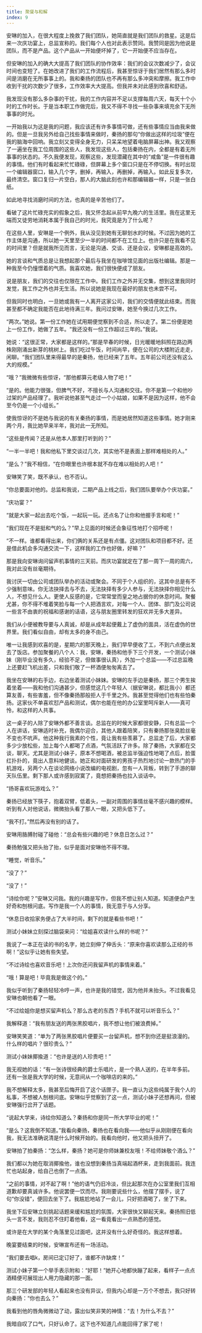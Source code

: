 ```yaml
---
title: 聚餐与和解
index: 9
---
```


安琳的加入，在很大程度上挽救了我们团队，她简直就是我们团队的救星。这是后来一次庆功宴上，总监宣称的。我们每个人也对此表示赞同。我赞同是因为他说是团队，而不是产品。这个产品从一开始便坏掉了，它一开始便不应当存在。

但安琳的加入的确大大提高了我们团队的协作效率：我们的会议次数减少了，会议时间也变短了。在她改进了我们的工作流程后，我甚至惊讶于我们居然有那么多时间是消磨在无所事事上的。我和秦扬的团队也不再有那么多冲突和摩擦。我工作中收到干扰的次数少了很多，工作效率大大提高。但我并未对此感到欣喜和舒适。

我发现没有那么多杂事的干扰，我的工作内容并不足以支撑每周六天，每天十个小时的工作时长。于是当本职工作做完后，我又不得不寻找一些杂事来填充余下无所事事的时光。

一开始我以为这是我的问题，我应该还有许多事情可做，还有些事情应当由我来做的。但是一旦我另外给自己找些事情来做时，秦扬的那句“你做出这样的垃圾”便在我的脑海中回响。我立刻又变得全身无力，只呆呆地望着电脑屏幕出神。我又观察了一遍坐在我工位周围的这些人，我发现这些人，包括秦扬在内，全都是有着无所事事的状态的。不久我便发现，观察这些，发现潜藏在其中的“咸鱼”是一件很有趣的事情。他们有时看起来忙忙碌碌，但屏幕上多个窗口只是在不停切换。有时出现一个编辑器窗口，输入几个字，删掉，再输入，再删掉，再输入。如此反复多次，最终清空。窗口复归一片空白，那人的大脑此刻也许和那编辑器一样，只是一张白纸。

如此地寻找消磨时间的方法，也真的是辛苦他们了。

看破了这片忙碌充实的假象之后，我又怀念起从前早九晚六的生活里。我在这里无端而又徒劳地消耗本属于我自己的时光，我究竟是为了什么呢？

在这些人里，安琳是一个例外，我从没见到她有无聊划水的时候。不过因为她的工作主体是沟通，所以她一天里至少一半的时间都不在工位上。也许只是在我看不见的时间里？但是就我所见而言，无论是沟通、交谈、还是会议，安琳都是高效的。

她的言谈和气质总是让我想起那个最后与我坐在咖啡馆见面的出版社编辑。那是一种我至今仍憧憬着的气质。我喜欢她，我们很快便成了朋友。

说是朋友，我们的交往也仅限在工作中。我们工作之外并无交集，想到这里我同时发觉，我工作之外也并无生活。所以说她是我现在最好的朋友也未尝不可。

但我同时也明白，一旦她或我有一人离开这家公司，我们的交情便就此结束。而我甚至都不确定我能否在此地待满三年。我问过安琳，她至今换过几次工作。

“两次。”她说。第一份工作她在试用期便觉察到不合适，所以走了。第二份便是她上一份工作，她做了五年。“我还没有一份工作超过三年的。”我说。

她说：“这很正常，大家都是这样的。”那是早春的时候，日光暖暖地斜照在路边两株刚刚涌出新芽的桃树上。我们吃过午饭，时间尚早，便在公司的大楼附近走走，闲聊。“我们团队里来得最早的是秦扬，他已经来了五年。五年前公司还没有这么大的规模。”

“哦？”我微微有些惊讶，“那他都算元老级人物了吧！”

“是的。他能力很强，但脾气不好，不擅长与人沟通和交往。你不是第一个和他吵过架的产品经理了。我听说他甚至气走过一个小姑娘，如果不是因为这样，他不会至今仍是一个小组长。”

使我惊讶的不是她与我说的有关秦扬的事情，而是她居然知道这些事情。她才刚来两个月，我比她早来半年，我对此一无所知。

“这些是传闻？还是从他本人那里打听到的？”

“一半一半吧！我和他私下里交谈过几次，其实他不是表面上那样难相处的人。”

“是么？”我不相信，“在你眼里也许根本就不存在难以相处的人吧！”

安琳笑了笑，既不承认，也不否认。

“你总要面对他的。总监和我说，二期产品上线之后，我们团队要举办个庆功宴。”

“庆功宴？”

“就是大家一起出去吃个饭，一起玩一玩。还点名了让你和他握手言和呢！”

“我们现在不是挺和气的么？”早上见面的时候还会象征性地打个招呼呢！

“不一样。谁都看得出来，你们俩的关系还是有点僵。这对团队和项目都不好。还是借此机会多沟通交流一下，这样我的工作也好做，好嘛？”

那是我向安琳询问留声机事情的三天前。而庆功宴就定在了那一周下一周的周六，我对此没有丝毫期待。

我讨厌一切由公司或团队举办的活动或聚会。不同于个人组织的，这其中总是有不少强制意味。你无法抉择去与不去，无法抉择有多少人参与，无法抉择你相见什么人，不想见什么人。更使人反感的是，它常常堂而皇之地占据你的休息时间。聚餐尤甚，你不得不堆着笑脸与每一个人把酒言欢，对每一个人、团体、部门及公司说一些言不由衷的祝福和感谢的话语，这与朋友圈里转发的狂欢并无多大差异。

我们从小便被教导要与人真诚，却是从成年起便戴上了虚伪的面具，活在虚伪的世界里。我们看似自由，却有太多的身不由己。

唯一让我感到欢喜的是，星期六的那天晚上，我们早早便收了工，不到六点便出发去了饭店。参加聚餐的八个人：我，安琳，秦扬和他手下三个开发，一个测试小妹妹（刚毕业没有多久，经验不足，但做事很认真），外加一个总监——不过总监晚上还要赶飞机出差，只和我们敬了一杯酒便匆匆离去了。

我坐在安琳的右手边，右边坐着测试小妹妹。安琳的左手边是秦扬，那三个男生挨着坐着——我和他们沟通甚少，但感觉这几个年轻人（据安琳说，都比我小）都还算友善，有些害羞，但不像秦扬那般拒人于千里之外。我甚至觉得他们也有些怕秦扬。这家伙不单喜欢怼产品和测试，偶尔也能在他的办公室里呵斥新人——真可怜，和这样的人共事。

这一桌子的人除了安琳外都不善言谈。总监在的时候大家都很安静，只有总监一个人在讲话，安琳适时补充，我偶尔迎合，其他人跟着陪笑，只有秦扬那张臭脸丝毫不变也不吭声。他这种我行我素的个性，竟让我有些羡慕了。总监走了后，大家都多少少放松些，加上每个人都喝了点酒，气氛活跃了许多。除了秦扬，大家都在交谈，聊天。尤其是测试小妹子，原本不想喝酒，被总监半强迫性地喝了点后，脸蛋红扑扑的，竟出人意料地健谈。她正和对面研发的男孩子热烈地讨论一款热门的手机游戏，另两个人在谈论网络小说改编的电视剧，忽有一人背叛，转到了手游的聊天队伍里。剩下那人或许感到寂寞了，竟想把秦扬也拉入谈话中。

“扬哥喜欢玩游戏么？”

秦扬已经放下筷子，抱着双臂，低着头，一副对周围的事情丝毫不感兴趣的模样。听到有人对他说话，微微抬头看了那人一眼，又把头低下了。

“我不打。”然后再没有别的话了。

安琳用胳膊肘碰了碰他：“总会有些兴趣的吧？休息日怎么过？”

秦扬勉强又把头抬了抬，似乎是面对安琳他不得不理。

“睡觉，听音乐。”

“没了？”

“没了！”

“诗绘你呢？”安琳又问我。我的兴趣是写作，但我不想让别人知道。知道便会产生好奇和刨根问底。写作是我一个人的事情，我无意于与人分享。

“休息日收拾家务便占了大半时间，剩下的就是看些书吧！”

测试小妹妹立刻探过脑袋来问：“绘姐喜欢读什么样的书呢？”

我说了一本正在读的书的名字，她立刻伸了伸舌头：“原来你喜欢读那么正经的书啊！”这似乎让她有些失望。

“不过诗绘也喜欢音乐吧！上次你还问我留声机的事情来着。”

“哦！算是吧！毕竟我是做这个的。”

我似乎听到了秦扬轻轻冷哼一声，也许是我的错觉，因为他并未抬头。不过我看见安琳也朝他看了一眼。

“不过绘姐你是想买留声机么？那么古老的东西？手机不就可以听音乐么？”

我解释道：“我有朋友送的两张黑胶唱片，我不想让他们被浪费掉。”

安琳笑笑道：“单为了两张黑胶唱片便要买一台留声机，想不到你还是挺浪漫的。什么样的唱片？很珍贵么？”

测试小妹妹揶揄道：“也许是送的人珍贵吧！”

我无视她的话：“有一张诗很经典的爵士乐唱片，是一个熟人送的，在半年多前。还有一张是我大学的时候，无意间从一个咖啡店的来的。”

我不想解释太多，我甚至后悔开启了这个话匣子。我一直认为这些纯属于我个人的私事，不想被人刨根问底。安琳似乎觉察到了这一点，测试小妹子还想再问，但被安琳强行岔开了话题。

“说起大学来，诗绘你知道么？秦扬和你是同一所大学毕业的呢！”

“是么？这我倒不知道。”我看向秦扬，秦扬也在看向我——他似乎从刚刚便在看向我，我无法准确说清是什么时候开始的。我看向他时，他又把头扭开了。

安琳拍了拍秦扬：“怎么样，秦扬？她可是你师妹兼校友哦！不给师妹敬个酒么？”

我们都以为她在取消揶揄他，谁也没想到秦扬当真端起酒杯来，走到我面前。我连忙也站起身，给自己也倒了一点酒。

“之前的事情，对不起了啊！”他的语气仍旧冷淡，但比起那次在办公室里我们互相道歉却要真诚许多。他说罢便一饮而尽。我刚要说些什么，他摆了摆手，说了句“你没错”，便回去坐下了。我尴尬地站了一会儿，只好把酒喝了，坐了下来。

我坐下后安琳立刻挑起话题来缓和尴尬的氛围，大家很快又聊起天来。秦扬照旧低头一言不发，我则忍不住盯着他看，这一看竟看出一点熟悉的感觉。

或许是在大学的某个角落里见过面吧，这并没有什么好奇怪的。我这样想着。

晚宴要结束的时候，安琳宣布还有一场活动。

“我们要去唱k，房间已定订好了，谁都不许缺席！”

测试小妹子第一个举手表示附和：“好耶！”她开心地都快蹦了起来，看样子一点点酒精便可展现出人用力隐藏的那一面。

那三个研发部的年轻人看起来也没有异议，但我内心却是一万个不想去，我只好转向秦扬：“你也去么？”

我看到他的唇角微微动了动，露出似笑非笑的神情：“去！为什么不去？”

我暗自叹了口气，只好认命了。这下也不知道几点能回得了家了呢！
